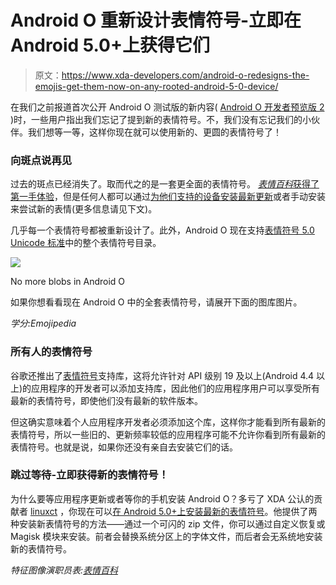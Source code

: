 # Android O 重新设计表情符号-立即在 Android 5.0+上获得它们

> 原文：<https://www.xda-developers.com/android-o-redesigns-the-emojis-get-them-now-on-any-rooted-android-5-0-device/>

在我们之前报道首次公开 Android O 测试版的新内容( [Android O 开发者预览版 2](https://www.xda-developers.com/heres-everything-new-in-android-o-developer-preview-2/) )时，一些用户指出我们忘记了提到新的表情符号。不，我们没有忘记我们的小伙伴。我们想等一等，这样你现在就可以使用新的、更圆的表情符号了！

### 向斑点说再见

过去的斑点已经消失了。取而代之的是一套更全面的表情符号。 [*表情百科*获得了第一手体验](http://blog.emojipedia.org/rip-blobs-google-redesigns-emojis/)，但是任何人都可以通过[为他们支持的设备安装最新更新](https://www.xda-developers.com/android-o-beta-program-is-live/)或者手动安装来尝试新的表情(更多信息请见下文)。

几乎每一个表情符号都被重新设计了。此外，Android O 现在支持[表情符号 5.0 Unicode 标准](http://emojipedia.org/emoji-5.0/)中的整个表情符号目录。

 <picture>![](img/8a6a9454131a8258030bb5a3934e07d4.png)</picture> 

No more blobs in Android O

如果你想看看现在 Android O 中的全套表情符号，请展开下面的图库图片。

*学分:Emojipedia*

### 所有人的表情符号

谷歌还推出了[表情符号](https://developer.android.com/preview/features/emoji-compat.html)支持库，这将允许针对 API 级别 19 及以上(Android 4.4 以上)的应用程序的开发者可以添加支持库，因此他们的应用程序用户可以享受所有最新的表情符号，即使他们没有最新的软件版本。

但这确实意味着个人应用程序开发者必须添加这个库，这样你才能看到所有最新的表情符号，所以一些旧的、更新频率较低的应用程序可能不允许你看到所有最新的表情符号。也就是说，如果你还没有亲自去安装它们的话。

### 跳过等待-立即获得新的表情符号！

为什么要等应用程序更新或者等你的手机安装 Android O？多亏了 XDA 公认的贡献者 [linuxct](https://forum.xda-developers.com/member.php?u=4787101) ，你现在可以[在 Android 5.0+上安装最新的表情符号](https://forum.xda-developers.com/apps/magisk/magisk-module-android-o-notocoloremoji-t3608599)。他提供了两种安装新表情符号的方法——通过一个可闪的 zip 文件，你可以通过自定义恢复或 Magisk 模块来安装。前者会替换系统分区上的字体文件，而后者会无系统地安装新的表情符号。

*特征图像演职员表:[表情百科](http://blog.emojipedia.org/rip-blobs-google-redesigns-emojis/)*